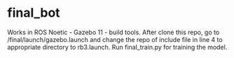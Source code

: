 # final_bot
Works in ROS Noetic - Gazebo 11 - build tools. 
After clone this repo, go to /final/launch/gazebo.launch and change the repo of include file in line 4 to appropriate directory to rb3.launch.
Run final_train.py for training the model. 
